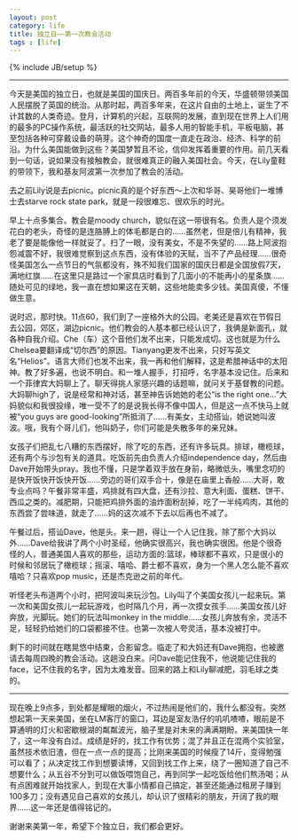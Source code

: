 ```yaml
---
layout: post
category: life
title: 独立日——第一次教会活动 
tags : [life]
---
```

{% include JB/setup %}

---

今天是美国的独立日，也就是美国的国庆日。两百多年前的今天，华盛顿带领美国人民摆脱了英国的统治。从那时起，两百多年来，在这片自由的土地上，诞生了不计其数的人类奇迹。登月，计算机的兴起，互联网的发展，直到现在世界上人们用的最多的PC操作系统，最活跃的社交网站，最多人用的智能手机，平板电脑，甚至包括各种可穿戴设备的萌芽。这个神奇的国度一直走在政治、经济、科学的前沿。为什么美国能做到这些？美国梦暂且不论，信仰发挥着重要的作用。前几天看到一句话，说如果没有接触教会，就很难真正的融入美国社会。今天，在Lily童鞋的带领下，我和基友阿波第一次参加了教会的活动。

去之前Lily说是去picnic。picnic真的是个好东西～上次和华哥、昊哥他们一堆博士去starve rock state park，就是一段很难忘、很欢乐的时光。

早上十点多集合。教会是moody church，貌似在这一带很有名。负责人是个须发花白的老头，奇怪的是连胳膊上的体毛都是白的……虽然老，但是倍儿有精神，我老了要是能像他一样就妥了。扫了一眼，没有美女，不是不失望的……路上阿波抱怨减震不好，我很难觉察到这点东西，没有体验的天赋，当不了产品经理……很奇怪美国怎么一点节日的气氛都没有，殊不知我们国家的国庆日都是全国放假7天，满地红旗……在这里只是路过一个家具店时看到了几面小的不能再小的星条旗……随处可见的绿地，我一直在想如果这在天朝，这些地能卖多少钱。美国真傻，不懂做生意。

说时迟，那时快。11点60，我们到了一座格外大的公园。老美还是喜欢在节假日去公园，郊区，湖边picnic。他们教会的人基本都已经认识了，我俩是新面孔，就各种自我介绍。Che（车）这个音他们发不出来，只能发成切。这也就是为什么Chelsea要翻译成“切尔西”的原因。Tianyang更发不出来，只好写英文名“Helios”。语言大师们也发不出来，我一再和他们解释，这是希腊神话中的太阳神。教了好多遍，也说不明白。和一堆人握手，打招呼，名字基本没记住。后来和一个菲律宾大妈聊上了。聊天得挑人家感兴趣的话题嘛，就问关于基督教的问题。大妈聊high了，说是经常和神对话，甚至神告诉她她的老公“is the right one...”大妈貌似和我很投缘，唯一受不了的是说我长得不像中国人，但是这一点不快马上就被“you guys are good-looking”所抵消了……有美女，主动搭讪，她说她叫波波。哦，我有个哥儿们，他叫奶子，你们可能是失散多年的亲兄妹。

女孩子们把乱七八糟的东西摆好，除了吃的东西，还有许多玩具。排球，橄榄球，还有两个与沙包有关的道具。吃饭前先由负责人介绍independence day，然后由Dave开始带头pray。我也不懂，只是学着双手放在身前，略微低头，嘴里念叨的是快开饭快开饭快开饭……旁边的哥们双手合十，像是在庙里上香般……大哥，敢专业点吗？午餐非常丰盛，鸡排就有四大盘，还有沙拉、意大利面、蛋糕、饼干、西瓜之类的。减肥期，只能把鸡排外面的油炸面粉刮掉，吃了一半纯鸡肉，其他的东西尝了尝味道，就走了……妈的这次减不下去以后再也不减了。

午餐过后，搭讪Dave，他是头。来一趟，得让一个人记住我，除了那个大妈以外……Dave给我讲了两个小时圣经，他确实很高兴，我也确实很困。他是个很奇怪的人，普通美国人喜欢的那些，运动方面的:篮球，棒球都不喜欢，只是很小的时候和邻居玩了橄榄球；摇滚、嘻哈、爵士都不喜欢，身为一个黑人怎么能不喜欢嘻哈？只喜欢pop music，还是杰克逊之前的年代。

听怪老头布道两个小时，把阿波叫来玩沙包。Lily叫了个美国女孩儿一起来玩。第一次和美国女孩儿一起玩游戏，也时隔几个月，再一次摸女孩手……美国女孩儿好奔放，光脚玩。她们的玩法叫monkey in the middle……女孩儿奔放有余，灵活不足，轻轻扔给她们的口袋都接不住。也第一次被人夸灵活，基本没被打中。

剩下的时间就在瞎晃悠中结束，合影留念。临走了和大妈还有Dave拥抱，也被邀请去每周四晚的教会活动。这趟没白来。问Dave能记住我不，他说能记住我的face，记不住我的名字，因为太难发音。回来的路上和Lily聊减肥，羽毛球之类的。


---


现在晚上9点多，到处都是耀眼的烟火，不过热闹是他们的，我什么都没有。突然想起第一天来美国，坐在LM客厅的窗口，耳边是室友浩仔的叽叽喳喳，眼前是不算通明的灯火和密歇根湖的粼粼波光，脑子里是对未来的满满期盼。来美国快一年了，这一年没有白过。成绩是好的，找工作有优势；混了并且正在混两个实验室，虽然技术依旧渣，但在一点一点的提高；比刚来美国的时候瘦了14斤，变得勉强可以看了；从决定找工作到想要读博，又回到找工作上来，绕了一圈知道了自己不想要什么；从五谷不分到可以做饭喂饱自己，再到同学一起吃饭给他们熬汤喝；从有点困难就开始找家人，到现在大事小情都自己搞定，甚至还能通过租房子赚到100多刀；没有遇见自己喜欢的女孩儿，却认识了很精彩的朋友，开阔了我的眼界……这一年还是值得铭记的。

谢谢来美第一年，希望下个独立日，我们都会更好。





















